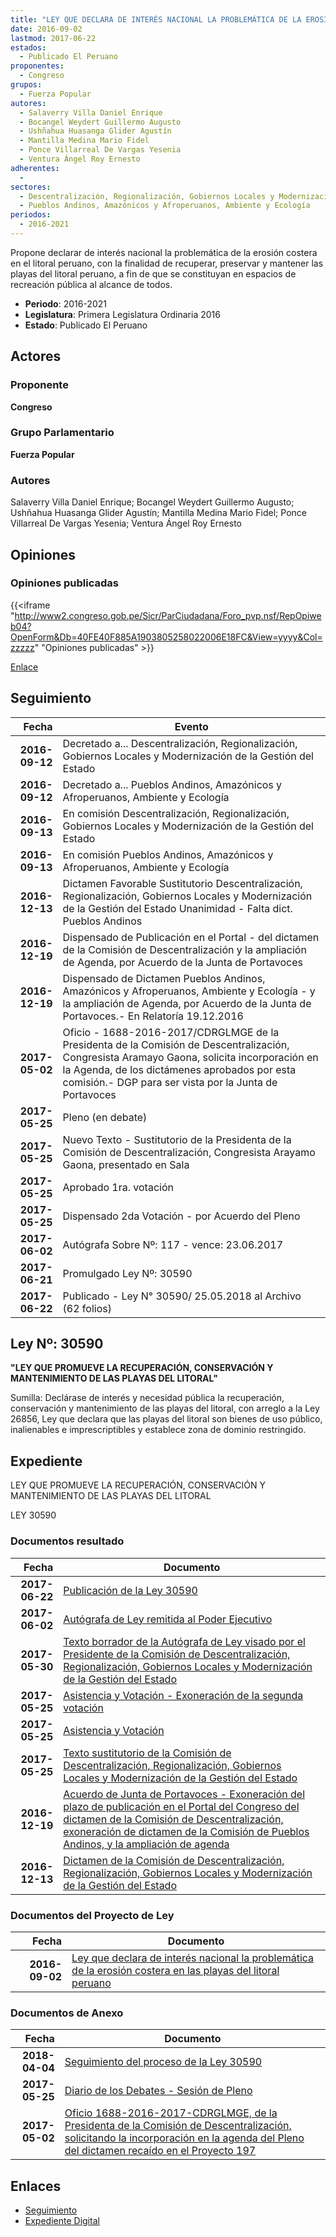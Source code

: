 ```yaml
---
title: "LEY QUE DECLARA DE INTERÉS NACIONAL LA PROBLEMÁTICA DE LA EROSIÓN COSTERA EN LAS PLAYAS DEL LITORAL PERUANO"
date: 2016-09-02
lastmod: 2017-06-22
estados: 
  - Publicado El Peruano
proponentes: 
  - Congreso
grupos: 
  - Fuerza Popular
autores: 
  - Salaverry Villa Daniel Enrique
  - Bocangel Weydert Guillermo Augusto
  - Ushñahua Huasanga Glider Agustín
  - Mantilla Medina Mario Fidel
  - Ponce Villarreal De Vargas Yesenia
  - Ventura Ángel Roy Ernesto
adherentes: 
  - 
sectores: 
  - Descentralización, Regionalización, Gobiernos Locales y Modernización de la Gestión del Estado
  - Pueblos Andinos, Amazónicos y Afroperuanos, Ambiente y Ecología
periodos: 
  - 2016-2021
---
```


Propone declarar de interés nacional la problemática de la erosión costera en el litoral peruano, con la finalidad de recuperar, preservar y mantener las playas del litoral peruano, a fin de que se constituyan en espacios de recreación pública al alcance de todos.

- **Periodo**: 2016-2021
- **Legislatura**: Primera Legislatura Ordinaria 2016
- **Estado**: Publicado El Peruano

## Actores

### Proponente

**Congreso**

### Grupo Parlamentario

**Fuerza Popular**

### Autores

Salaverry Villa Daniel Enrique; Bocangel Weydert Guillermo Augusto; Ushñahua Huasanga Glider Agustín; Mantilla Medina Mario Fidel; Ponce Villarreal De Vargas Yesenia; Ventura Ángel Roy Ernesto


## Opiniones

### Opiniones publicadas

{{<iframe "http://www2.congreso.gob.pe/Sicr/ParCiudadana/Foro_pvp.nsf/RepOpiweb04?OpenForm&Db=40FE40F885A1903805258022006E18FC&View=yyyy&Col=zzzzz" "Opiniones publicadas" >}}

[Enlace](http://www2.congreso.gob.pe/Sicr/ParCiudadana/Foro_pvp.nsf/RepOpiweb04?OpenForm&Db=40FE40F885A1903805258022006E18FC&View=yyyy&Col=zzzzz)

## Seguimiento

| Fecha | Evento |
|------:|--------|
| **2016-09-12** | Decretado a... Descentralización, Regionalización, Gobiernos Locales y Modernización de la Gestión del Estado|
| **2016-09-12** | Decretado a... Pueblos Andinos, Amazónicos y Afroperuanos, Ambiente y Ecología|
| **2016-09-13** | En comisión Descentralización, Regionalización, Gobiernos Locales y Modernización de la Gestión del Estado|
| **2016-09-13** | En comisión Pueblos Andinos, Amazónicos y Afroperuanos, Ambiente y Ecología|
| **2016-12-13** | Dictamen Favorable Sustitutorio Descentralización, Regionalización, Gobiernos Locales y Modernización de la Gestión del Estado Unanimidad - Falta dict. Pueblos Andinos|
| **2016-12-19** | Dispensado de Publicación en el Portal - del dictamen de la Comisión de Descentralización y la ampliación de Agenda, por Acuerdo de la Junta de Portavoces|
| **2016-12-19** | Dispensado de Dictamen Pueblos Andinos, Amazónicos y Afroperuanos, Ambiente y Ecología - y la ampliación de Agenda, por Acuerdo de la Junta de Portavoces.- En Relatoría 19.12.2016|
| **2017-05-02** | Oficio - 1688-2016-2017/CDRGLMGE de la Presidenta de la Comisión de Descentralización, Congresista Aramayo Gaona, solicita incorporación en la Agenda, de los dictámenes aprobados por esta comisión.- DGP para ser vista por la Junta de Portavoces|
| **2017-05-25** | Pleno (en debate)|
| **2017-05-25** | Nuevo Texto - Sustitutorio de la Presidenta de la Comisión de Descentralización, Congresista Arayamo Gaona, presentado en Sala|
| **2017-05-25** | Aprobado 1ra. votación|
| **2017-05-25** | Dispensado 2da Votación - por Acuerdo del Pleno|
| **2017-06-02** | Autógrafa Sobre Nº: 117 - vence: 23.06.2017|
| **2017-06-21** | Promulgado Ley Nº: 30590|
| **2017-06-22** | Publicado - Ley N° 30590/ 25.05.2018 al Archivo (62 folios)|

## Ley Nº: 30590

**"LEY QUE PROMUEVE LA RECUPERACIÓN, CONSERVACIÓN Y MANTENIMIENTO DE LAS PLAYAS DEL LITORAL"**

Sumilla: Declárase de interés y necesidad pública la recuperación, conservación y mantenimiento de las playas del litoral, con arreglo a la Ley 26856, Ley que declara que las playas del litoral son bienes de uso público, inalienables e imprescriptibles y establece zona de dominio restringido.


## Expediente

LEY QUE PROMUEVE LA RECUPERACIÓN, CONSERVACIÓN Y MANTENIMIENTO DE LAS PLAYAS DEL LITORAL

LEY 30590


### Documentos resultado

| Fecha | Documento |
|------:|--------|
| **2017-06-22** | [Publicación de la Ley 30590](http://www.leyes.congreso.gob.pe/Documentos/2016_2021/ADLP/Normas_Legales/30590-LEY.pdf) |
| **2017-06-02** | [Autógrafa de Ley remitida al Poder Ejecutivo](http://www.leyes.congreso.gob.pe/Documentos/2016_2021/ADLP/Texto_Aprobado/AU0019720170602.pdf) |
| **2017-05-30** | [Texto borrador de la Autógrafa de Ley visado por el Presidente de la Comisión de Descentralización, Regionalización, Gobiernos Locales y Modernización de la Gestión del Estado](http://www.leyes.congreso.gob.pe/Documentos/2016_2021/Texto_Borrador_de_Autografa/BAU0019720170530.pdf) |
| **2017-05-25** | [Asistencia y Votación - Exoneración de la segunda votación](http://www.leyes.congreso.gob.pe/Documentos/2016_2021/Asistencia_y_Votacion/Proyectos_de_Ley/Exoneracion_de_Segunda_Votacion/AVESV0019720170525.pdf) |
| **2017-05-25** | [Asistencia y Votación](http://www.leyes.congreso.gob.pe/Documentos/2016_2021/Asistencia_y_Votacion/Proyectos_de_Ley/AV0019720170525.pdf) |
| **2017-05-25** | [Texto sustitutorio de la Comisión de Descentralización, Regionalización, Gobiernos Locales y Modernización de la Gestión del Estado](http://www.leyes.congreso.gob.pe/Documentos/2016_2021/Texto_Sustitutorio/Proyectos_de_Ley/TS0019720170525..pdf) |
| **2016-12-19** | [Acuerdo de Junta de Portavoces - Exoneración del plazo de publicación en el Portal del Congreso del dictamen de la Comisión de Descentralización, exoneración de dictamen de la Comisión de Pueblos Andinos, y la ampliación de agenda](http://www.leyes.congreso.gob.pe/Documentos/2016_2021/Acuerdos/Junta_Portavoces/AJP00197201612191.pdf) |
| **2016-12-13** | [Dictamen de la Comisión de Descentralización, Regionalización, Gobiernos Locales y Modernización de la Gestión del Estado](http://www.leyes.congreso.gob.pe/Documentos/2016_2021/Dictamenes/Proyectos_de_Ley/00197DC08MAY20161213..pdf) |

### Documentos del Proyecto de Ley

| Fecha | Documento |
|------:|--------|
| **2016-09-02** | [Ley que declara de interés nacional la problemática de la erosión costera en las playas del litoral peruano](http://www.leyes.congreso.gob.pe/Documentos/2016_2021/Proyectos_de_Ley_y_de_Resoluciones_Legislativas/PL0019720160902..pdf) |

### Documentos de Anexo

| Fecha | Documento |
|------:|--------|
| **2018-04-04** | [Seguimiento del proceso de la Ley 30590](http://www.leyes.congreso.gob.pe/Documentos/2016_2021/Seguimiento_de_Proyectos_de_Ley/00197PL20180404.pdf) |
| **2017-05-25** | [Diario de los Debates - Sesión de Pleno](http://www.leyes.congreso.gob.pe/Documentos/2016_2021/ADLP/Diario_Debates/30590_DD.pdf) |
| **2017-05-02** | [Oficio 1688-2016-2017-CDRGLMGE, de la Presidenta de la Comisión de Descentralización, solicitando la incorporación en la agenda del Pleno del dictamen recaído en el Proyecto 197](http://www.leyes.congreso.gob.pe/Documentos/2016_2021/Oficios/Comisiones_Ordinarias/OFICIO-1688-2016-2017-CDRGLMGE.pdf) |

## Enlaces 

- [Seguimiento](http://www2.congreso.gob.pe/Sicr/TraDocEstProc/CLProLey2016.nsf/f7fff46988ca05b1052578e100829cc7/e6bb37c81728cca1052580220077fa16?OpenDocument)
- [Expediente Digital](http://www2.congreso.gob.pe/Sicr/TraDocEstProc/CLProLey2016.nsf/f7fff46988ca05b1052578e100829cc7/e6bb37c81728cca1052580220077fa16?OpenDocument&Click=05257FB7005EB655.eb71d0cf91d8294e05256cdf006b5706/$Body/0.1C6C)
